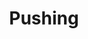 ---
title: Pushing
description: description
menuWeight: 5
paths:
- apify-platform/deploying/pushing
---